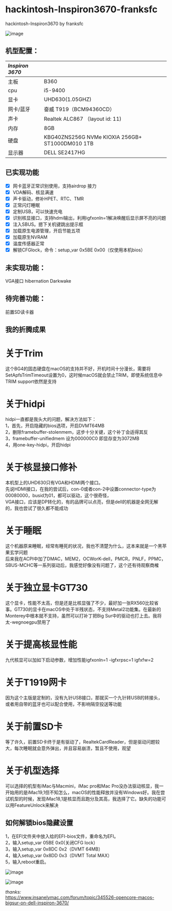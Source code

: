 # hackintosh-Inspiron3670-franksfc
hackintosh-Inspiron3670 by franksfc

![image](https://github.com/franksfc/hackintosh-Inspiron3670-franksfc/blob/master/preview.png)

## 机型配置：

| ***Inspiron 3670*** |                                                 |
| :------------ | ----------------------------------------------- |
| 主板          | B360                                            |
| cpu           | i5-9400                                         |
| 显卡          | UHD630(1.05GHZ)                                  |
| 网卡/蓝牙     | 奋威 T919（BCM94360CD）                |
| 声卡          | Realtek ALC867 （layout id: 11)                 |
| 内存          | 8GB                                             |
| 硬盘          | KBG40ZNS256G NVMe KIOXIA 256GB+ ST1000DM010 1TB |
| 显示器        | DELL SE2417HG                                   |


## 已实现功能
- [x] 网卡蓝牙正常识别使用，支持airdrop 接力
- [x] VDA解码、核显满速
- [x] 声卡驱动，修补HPET、RTC、TMR
- [x] 正常闪灯睡眠
- [x] 定制USB，可以快速充电
- [x] 识别核显接口，支持hdmi输出，利用igfxonln=1解决唤醒后显示屏不亮的问题
- [x] 注入SBUS。摁下关机键跳出提示框
- [x] 加载原生电源管理，开启节能五项
- [x] 加载原生NVRAM
- [x] 温度传感器正常
- [x] 解锁CFGlock，命令：setup_var 0x5BE 0x00（仅使用本机bios）

## 未实现功能：  
VGA接口
hibernation
Darkwake

## 待完善功能：
前置SD读卡器

## 我的折腾成果  
   
# 关于Trim     
   这个BG4的固态硬盘在macOS的支持并不好，开机时间十分漫长，需要将SetApfsTrimTimeout设置为0，这时候macOS就会禁止TRIM，即使系统信息中TRIM support依然是支持       
  
# 关于hidpi     
   hidpi一直都是我头大的问题，解决方法如下：   
   1，首先，开启隐藏的bios选项，开启DVMT64MB     
   2，删除framebuffer-stolenmem，这步十分关键，这个补丁会适得其反    
   3，framebuffer-unifiedmem 设为000000C0 即显存变为3072MB    
   4，用one-key-hidpi，开启hidpi      
  
# 关于核显接口修补      
   本机型上的UHD630只有VGA和HDMI两个接口。    
   先说HDMI接口，在我的尝试后，con-0或者con-2中设置connector-type为00080000，busid为01，都可以驱动，这个很奇怪，     
   VGA接口，应该是DP转化的，有的品牌可以点亮，但是dell的机器是全网无解的，我也尝试了很久都不能成功      
  
# 关于睡眠    
   这个机器原来睡眠，经常有睡死的状况，我也不清楚为什么，这本来就是一个黑苹果玄学问题      
   后来我在ACPI中加了DMAC，MEM2，OCWorK-dell，PMCR，PNLF，PPMC，SBUS-MCHC等一系列驱动后，我感觉好像没有问题了，这个还有待观察商榷     
    
# 关于独立显卡GT730     
   这个显卡，性能不太高，但是还是比核显强了不少，最好加一张RX560比较省事。GT730的显卡在macOS中处于半残状态，不支持Metal2功能集。在最新的Monterey中根本就不支持，虽然可以打补丁把Big Sur中的驱动也打上去。我将太-wegnoegpu禁用了      
   
# 关于提高核显性能      
  九代核显可以加如下启动参数，增加性能igfxonln=1 -igfxrpsc=1 igfxfw=2     
   
# 关于T1919网卡     
   因为这个主版是定制的，没有九针USB接口，那就买一个九针转USB的转接头，或者用自带的蓝牙也可以配合使用，不影响隔空投送等功能      
   
# 关于前置SD卡     
   等了许久，前置SD卡终于是有驱动了，RealtekCardReader，但是驱动问题较大，每次睡眠就会意外弹出，并且容易崩溃，暂且不使用，观望      
   
# 关于机型选择     
   可以选择的机型有iMac与Macmini，iMac pro和Mac Pro没办法驱动核显，我一开始用的是iMac19,1但不知怎么，macOS的性能释放并没有Windows好。我在尝试机型的时候，发现iMac18,1是核显而且跑分及其高，我选择了它。缺失的功能可以用FeatureUnlock来解决    
    
    
## 如何解锁bios隐藏设置   
1，在EFI文件夹中放入给的EFI-bios文件，重命名为EFI。    
2，输入setup_var 05BE 0x0(关闭CFG lock）   
3，输入setup_var 0x8DC 0x2（DVMT 64MB）  
4，输入setup_var 0x8DD 0x3（DVMT Total MAX）  
5，输入reboot重启。
   
![image](https://github.com/franksfc/hackintosh-Inspiron3670-franksfc/blob/master/CFG%20Lock.jpg)
     
![image](https://github.com/franksfc/hackintosh-Inspiron3670-franksfc/blob/master/DVMT.jpg)
   
*thanks:*  
https://www.insanelymac.com/forum/topic/345526-opencore-macos-bigsur-on-dell-inspiron-3670/   

